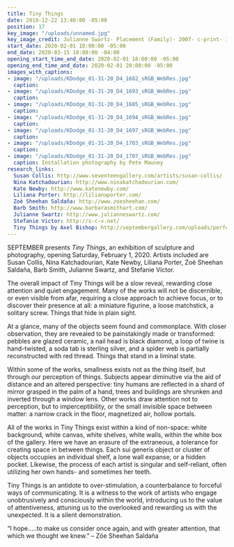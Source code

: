 ```yaml
---
title: Tiny Things
date: 2019-12-22 13:40:00 -05:00
position: 17
key_image: "/uploads/unnamed.jpg"
key_image_credit: Julianne Swartz- Placement (Family)- 2007- c-print- 18 x 28 inches
start_date: 2020-02-01 18:00:00 -05:00
end_date: 2020-03-15 18:00:00 -04:00
opening_start_time_and_date: 2020-02-01 18:00:00 -05:00
opening_end_time_and_date: 2020-02-01 20:00:00 -05:00
images_with_captions:
- image: "/uploads/KDodge_01-31-20_D4_1682_sRGB_WebRes.jpg"
  caption: 
- image: "/uploads/KDodge_01-31-20_D4_1693_sRGB_WebRes.jpg"
  caption: 
- image: "/uploads/KDodge_01-31-20_D4_1685_sRGB_WebRes.jpg"
  caption: 
- image: "/uploads/KDodge_01-31-20_D4_1694_sRGB_WebRes.jpg"
  caption: 
- image: "/uploads/KDodge_01-31-20_D4_1697_sRGB_WebRes.jpg"
  caption: 
- image: "/uploads/KDodge_01-31-20_D4_1703_sRGB_WebRes.jpg"
  caption: 
- image: "/uploads/KDodge_01-31-20_D4_1707_sRGB_WebRes.jpg"
  caption: Installation photography by Pete Mauney
research_links:
  Susan Collis: http://www.seventeengallery.com/artists/susan-collis/
  Nina Katchadourian: http://www.ninakatchadourian.com/
  Kate Newby: http://www.katenewby.com/
  Liliana Porter: http://lilianaporter.com/
  Zoë Sheehan Saldaña: http://www.zoesheehan.com/
  Barb Smith: http://www.barbarasmithart.com/
  Julianne Swartz: http://www.julianneswartz.com/
  Stefanie Victor: http://s-c-v.net/
  Tiny Things by Axel Bishop: http://septembergallery.com/uploads/perfectMatch.pdf
---
```


SEPTEMBER presents *Tiny Things*, an exhibition of sculpture and photography, opening Saturday, February 1, 2020. Artists included are Susan Collis, Nina Katchadourian, Kate Newby, Liliana Porter, Zoë Sheehan Saldaña, Barb Smith, Julianne Swartz, and Stefanie Victor.

The overall impact of Tiny Things will be a slow reveal, rewarding close attention and quiet engagement. Many of the works will not be discernible, or even visible from afar, requiring a close approach to achieve focus, or to discover their presence at all: a miniature figurine, a loose matchstick, a solitary screw. Things that hide in plain sight.

At a glance, many of the objects seem found and commonplace. With closer observation, they are revealed to be painstakingly made or transformed: pebbles are glazed ceramic, a nail head is black diamond, a loop of twine is hand-twisted, a soda tab is sterling silver, and a spider web is partially reconstructed with red thread. Things that stand in a liminal state.

Within some of the works, smallness exists not as the thing itself, but through our perception of things. Subjects appear diminutive via the aid of distance and an altered perspective: tiny humans are reflected in a shard of mirror grasped in the palm of a hand, trees and buildings are shrunken and inverted through a window lens. Other works draw attention not to perception, but to imperceptibility, or the small invisible space between matter: a narrow crack in the floor, magnetized air, hollow portals. 

All of the works in Tiny Things exist within a kind of non-space: white background, white canvas, white shelves, white walls, within the white box of the gallery. Here we have an erasure of the extraneous, a tolerance for creating space in between things. Each sui generis object or cluster of objects occupies an individual shelf, a lone wall expanse, or a hidden pocket. Likewise, the process of each artist is singular and self-reliant, often utilizing her own hands- and sometimes her teeth.

Tiny Things is an antidote to over-stimulation, a counterbalance to forceful ways of communicating. It is a witness to the work of artists who engage unobtrusively and consciously within the world, introducing us to the value of attentiveness, attuning us to the overlooked and rewarding us with the unexpected. It is a silent demonstration.

“I hope…..to make us consider once again, and with greater attention, that which we thought we knew.” – Zöe Sheehan Saldaña